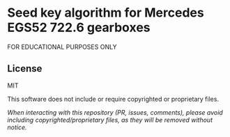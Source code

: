 # Seed key algorithm for Mercedes EGS52 722.6 gearboxes

FOR EDUCATIONAL PURPOSES ONLY

## License

MIT

This software does not include or require copyrighted or proprietary files.

_When interacting with this repository (PR, issues, comments), please avoid including copyrighted/proprietary files, as they will be removed without notice._